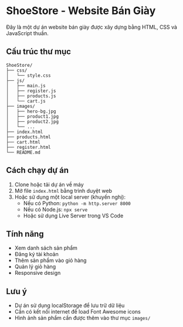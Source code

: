 # ShoeStore - Website Bán Giày

Đây là một dự án website bán giày được xây dựng bằng HTML, CSS và JavaScript thuần.

## Cấu trúc thư mục

```
ShoeStore/
├── css/
│   └── style.css
├── js/
│   ├── main.js
│   ├── register.js
│   ├── products.js
│   └── cart.js
├── images/
│   ├── hero-bg.jpg
│   ├── product1.jpg
│   ├── product2.jpg
│   └── ...
├── index.html
├── products.html
├── cart.html
├── register.html
└── README.md
```

## Cách chạy dự án

1. Clone hoặc tải dự án về máy
2. Mở file `index.html` bằng trình duyệt web
3. Hoặc sử dụng một local server (khuyến nghị):
   - Nếu có Python: `python -m http.server 8000`
   - Nếu có Node.js: `npx serve`
   - Hoặc sử dụng Live Server trong VS Code

## Tính năng

- Xem danh sách sản phẩm
- Đăng ký tài khoản
- Thêm sản phẩm vào giỏ hàng
- Quản lý giỏ hàng
- Responsive design

## Lưu ý

- Dự án sử dụng localStorage để lưu trữ dữ liệu
- Cần có kết nối internet để load Font Awesome icons
- Hình ảnh sản phẩm cần được thêm vào thư mục `images/` 